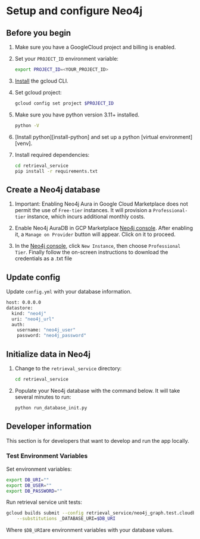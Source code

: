 # Setup and configure Neo4j

## Before you begin

1. Make sure you have a GoogleCloud project and billing is enabled.

1. Set your `PROJECT_ID` environment variable:

    ```bash
    export PROJECT_ID=<YOUR_PROJECT_ID>
    ```

1. [Install](https://cloud.google.com/sdk/docs/install) the gcloud CLI.

1. Set gcloud project:

    ```bash
    gcloud config set project $PROJECT_ID
    ```

1. Make sure you have python version 3.11+ installed.

    ```bash
    python -V
    ```

1. [Install python][install-python] and set up a python [virtual environment][venv].

1. Install required dependencies:
    ```bash
    cd retrieval_service
    pip install -r requirements.txt
    ```

## Create a Neo4j database

1. Important: Enabling Neo4j Aura in Google Cloud Marketplace does not permit the use of `Free-tier` instances. It will provision a `Professional-tier` instance, which incurs additional monthly costs.

1. Enable Neo4j AuraDB in GCP Marketplace [Neo4j console](https://console.cloud.google.com/marketplace/product/endpoints/prod.n4gcp.neo4j.io?authuser=2). After enabling it, a `Manage on Provider` button will appear. Click on it to proceed.


1. In the [Neo4j console](https://console.neo4j.io/?ref=aura-lp&mpp=4bfb2414ab973c741b6f067bf06d5575&mpid=%24device%3A19050fa4558249-004c1750b934b6-6a3f4f73-18f258-19050fa4558249&_gl=1*9tzqtf*_ga*NzM2MTEwNTQ4LjE3MTk1MDkyNTA.*_ga_DZP8Z65KK4*MTcyNDA5OTc0OS44NC4xLjE3MjQxMDMwMTkuMC4wLjA.*_gcl_aw*R0NMLjE3MjQxMDMwMTkuQ2owS0NRancyb3UyQmhDQ0FSSXNBTkF3TTJIWGhNang4U3l3VEJDYVh6NWZHSWd6Y2VmTHN0dTJoTjJnTXpKd2ZEN1B1U2J1RDdLNFA0OGFBbVRjRUFMd193Y0I.*_gcl_au*MTY0NDkyNTM4OS4xNzE5NTA5MjUwLjE4NjQyNTUxNDguMTcyMTM3NDE3NS4xNzIxMzc0MTc0*_ga_DL38Q8KGQC*MTcyNDA5OTc0OS43OC4xLjE3MjQxMDMwMjAuMC4wLjA.), click `New Instance`, then choose `Professional Tier`. Finally follow the on-screen instructions to download the credentials as a .txt file

## Update config

Update `config.yml` with your database information.

```bash
host: 0.0.0.0
datastore:
  kind: "neo4j"
  uri: "neo4j_url"
  auth:
    username: "neo4j_user"
    password: "neo4j_password"
```


## Initialize data in Neo4j

1. Change to the `retrieval_service` directory:

    ```bash
    cd retrieval_service
    ```

2. Populate your Neo4j database with the command below. It will take several minutes to run:

    ```bash
    python run_database_init.py
    ```

## Developer information

This section is for developers that want to develop and run the app locally.

### Test Environment Variables

Set environment variables:

```bash
export DB_URI=""
export DB_USER=""
export DB_PASSWORD=""
```

Run retrieval service unit tests:

```bash
gcloud builds submit --config retrieval_service/neo4j_graph.test.cloudbuild.yaml \
    --substitutions _DATABASE_URI=$DB_URI
```

Where `$DB_URI`are environment variables with your database values.
